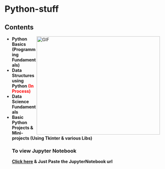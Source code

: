 # Python-stuff
<h2> Contents </h2>
  <img align="right" alt="GIF" src="https://github.com/abhisheknaiidu/abhisheknaiidu/blob/master/code.gif?raw=true" width="400" height="320" />
<ul>
    <li> <b> Python Basics (Programming Fundamentals) </b></li>
    <li> <b> Data Structures using Python <span style="color:red;">(In Process) </span></b></li>
    <li> <b> Data Science Fundamentals </b></li>
    <li><b> Basic Python Projects & Mini-projects (Using Tkinter & various Libs) </b></li>
 
 <h3> To view Jupyter Notebook </h3>
   <b> <a href="https://nbviewer.jupyter.org/">Click here</a> & Just Paste the JupyterNotebook url </b>
   
